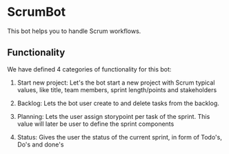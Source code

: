 # ScrumBot #

This bot helps you to handle Scrum workflows.

## Functionality ##

We have defined 4 categories of functionality for this bot:

1. Start new project: Let's the bot start a new project with Scrum typical values, like title, team members, sprint length/points and stakeholders

2. Backlog: Lets the bot user create to and delete tasks from the backlog.

3. Planning: Lets the user assign storypoint per task of the sprint. This value will later be user to define the sprint components

4. Status: Gives the user the status of the current sprint, in form of Todo's, Do's and done's
